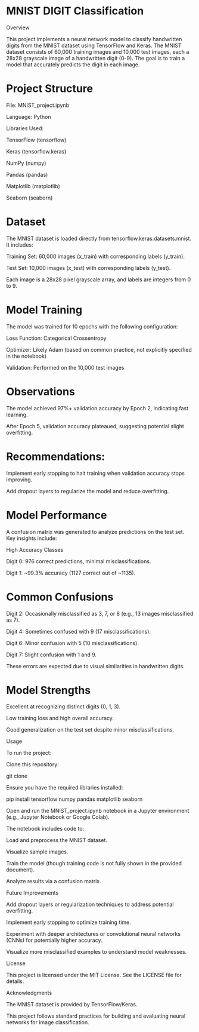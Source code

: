 # MNIST DIGIT Classification

Overview

This project implements a neural network model to classify handwritten digits from the MNIST dataset using TensorFlow and Keras. The MNIST dataset consists of 60,000 training images and 10,000 test images, each a 28x28 grayscale image of a handwritten digit (0-9). The goal is to train a model that accurately predicts the digit in each image.

# Project Structure





File: MNIST_project.ipynb



Language: Python



Libraries Used:





TensorFlow (tensorflow)



Keras (tensorflow.keras)



NumPy (numpy)



Pandas (pandas)



Matplotlib (matplotlib)



Seaborn (seaborn)

# Dataset

The MNIST dataset is loaded directly from tensorflow.keras.datasets.mnist. It includes:





Training Set: 60,000 images (x_train) with corresponding labels (y_train).



Test Set: 10,000 images (x_test) with corresponding labels (y_test).



Each image is a 28x28 pixel grayscale array, and labels are integers from 0 to 9.

# Model Training

The model was trained for 10 epochs with the following configuration:





Loss Function: Categorical Crossentropy



Optimizer: Likely Adam (based on common practice, not explicitly specified in the notebook)



Validation: Performed on the 10,000 test images


# Observations





The model achieved 97%+ validation accuracy by Epoch 2, indicating fast learning.



After Epoch 5, validation accuracy plateaued, suggesting potential slight overfitting.



# Recommendations:





Implement early stopping to halt training when validation accuracy stops improving.



Add dropout layers to regularize the model and reduce overfitting.

# Model Performance


A confusion matrix was generated to analyze predictions on the test set. Key insights include:

High Accuracy Classes





Digit 0: 976 correct predictions, minimal misclassifications.



Digit 1: ~99.3% accuracy (1127 correct out of ~1135).


# Common Confusions





Digit 2: Occasionally misclassified as 3, 7, or 8 (e.g., 13 images misclassified as 7).



Digit 4: Sometimes confused with 9 (17 misclassifications).



Digit 6: Minor confusion with 5 (10 misclassifications).



Digit 7: Slight confusion with 1 and 9.



These errors are expected due to visual similarities in handwritten digits.


# Model Strengths





Excellent at recognizing distinct digits (0, 1, 3).



Low training loss and high overall accuracy.



Good generalization on the test set despite minor misclassifications.

Usage

To run the project:





Clone this repository:

git clone <repository-url>



Ensure you have the required libraries installed:

pip install tensorflow numpy pandas matplotlib seaborn



Open and run the MNIST_project.ipynb notebook in a Jupyter environment (e.g., Jupyter Notebook or Google Colab).



The notebook includes code to:





Load and preprocess the MNIST dataset.



Visualize sample images.



Train the model (though training code is not fully shown in the provided document).



Analyze results via a confusion matrix.

Future Improvements





Add dropout layers or regularization techniques to address potential overfitting.



Implement early stopping to optimize training time.



Experiment with deeper architectures or convolutional neural networks (CNNs) for potentially higher accuracy.



Visualize more misclassified examples to understand model weaknesses.

License

This project is licensed under the MIT License. See the LICENSE file for details.

Acknowledgments





The MNIST dataset is provided by TensorFlow/Keras.



This project follows standard practices for building and evaluating neural networks for image classification.
